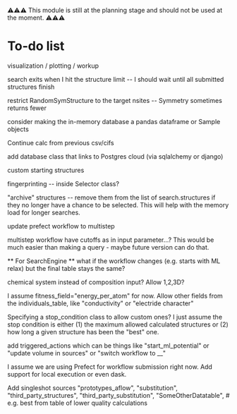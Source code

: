 
:warning::warning::warning:
This module is still at the planning stage and should not be used at the moment.
:warning::warning::warning:


# To-do list
visualization / plotting / workup

search exits when I hit the structure limit -- I should wait until all submitted structures finish

restrict RandomSymStructure to the target nsites -- Symmetry sometimes returns fewer

consider making the in-memory database a pandas dataframe or Sample objects

Continue calc from previous csv/cifs

add database class that links to Postgres cloud (via sqlalchemy or django)

custom starting structures

fingerprinting -- inside Selector class?

"archive" structures -- remove them from the list of search.structures if they no longer have a
chance to be selected. This will help with the memory load for longer searches. 

update prefect workflow to multistep

multistep workflow have cutoffs as in input parameter...? This would be much 
easier than making a query - maybe future version can do that.



** For SearchEngine **
what if the workflow changes (e.g. starts with ML relax) but the
final table stays the same?

chemical system instead of composition input? Allow 1,2,3D?

I assume fitness_field="energy_per_atom" for now. Allow other fields from
the individuals_table, like "conductivity" or "electride character"

Specifying a stop_condition class to allow custom ones?
I just assume the stop condition is either (1) the maximum allowed
calculated structures or (2) how long a given structure has been
the "best" one.

add triggered_actions which can be things like "start_ml_potential" or
"update volume in sources" or "switch workflow to __"

I assume we are using Prefect for workflow submission right now. Add support
for local execution or even dask.

Add singleshot sources
"prototypes_aflow",
"substitution",
"third_party_structures",
"third_party_substitution",
"SomeOtherDatatable",  # e.g. best from table of lower quality calculations

